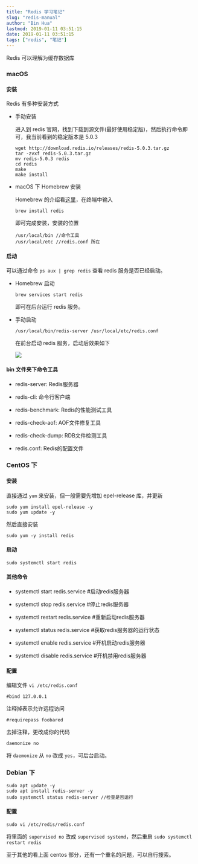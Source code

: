 ```yaml
---
title: "Redis 学习笔记"
slug: "redis-manual"
author: "Bin Hua"
lastmod: 2019-01-11 03:51:15
date: 2019-01-11 03:51:15
tags: ["redis", "笔记"]
---
```


Redis 可以理解为缓存数据库

### macOS

#### 安装

Redis 有多种安装方式

- 手动安装

    进入到 redis 官网，找到下载到源文件(最好使用稳定版)，然后执行命令即可，我当前看到的稳定版本是 5.0.3
    
    ```
    wget http://download.redis.io/releases/redis-5.0.3.tar.gz
    tar -zvxf redis-5.0.3.tar.gz
    mv redis-5.0.3 redis
    cd redis
    make
    make install
    ```

- macOS 下 Homebrew 安装

    Homebrew 的介绍看[这里](https://brew.sh)，在终端中输入
    
    ```
    brew install redis
    ```
    
    即可完成安装，安装的位置
    
    ```
    /usr/local/bin //命令工具
    /usr/local/etc //redis.conf 所在
    ```
    
#### 启动

可以通过命令 `ps aux | grep redis` 查看 redis 服务是否已经启动。

- Homebrew 启动

    ```
    brew services start redis
    ```
    
    即可在后台运行 redis 服务。
    
- 手动启动

    ```
    /usr/local/bin/redis-server /usr/local/etc/redis.conf
    ```

    在前台启动 redis 服务，启动后效果如下
    
    ![](https://storage.tourcoder.com/tcblog/redis-manual-01.png)
    
#### bin 文件夹下命令工具

- redis-server: Redis服务器

- redis-cli: 命令行客户端

- redis-benchmark: Redis的性能测试工具

- redis-check-aof: AOF文件修复工具

- redis-check-dump: RDB文件检测工具

- redis.conf: Redis的配置文件

### CentOS 下

#### 安装

直接通过 `yum` 来安装，但一般需要先增加 epel-release 库，并更新

```
sudo yum install epel-release -y
sudo yum update -y
```

然后直接安装

```
sudo yum -y install redis
```

#### 启动

```
sudo systemctl start redis
```

#### 其他命令

- systemctl start redis.service #启动redis服务器

- systemctl stop redis.service #停止redis服务器

- systemctl restart redis.service #重新启动redis服务器

- systemctl status redis.service #获取redis服务器的运行状态

- systemctl enable redis.service #开机启动redis服务器

- systemctl disable redis.service #开机禁用redis服务器

#### 配置

编辑文件 `vi /etc/redis.conf`

```
#bind 127.0.0.1
```

注释掉表示允许远程访问

```
#requirepass foobared
```

去掉注释，更改成你的代码

```
daemonize no
```

将 `daemonize` 从 `no` 改成 `yes`，可后台启动。

### Debian 下

```
sudo apt update -y
sudo apt install redis-server -y
sudo systemctl status redis-server //检查是否运行
```

#### 配置

```
sudo vi /etc/redis/redis.conf
```

将里面的 `supervised no` 改成 `supervised systemd`，然后重启 `sudo systemctl restart redis`

至于其他的看上面 centos 部分，还有一个重名的问题，可以自行搜索。